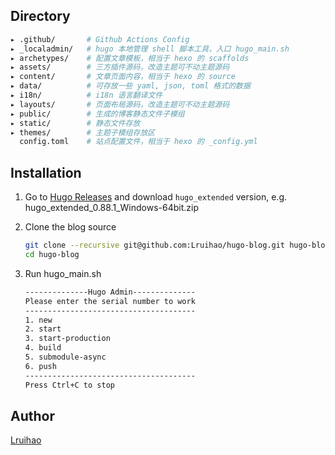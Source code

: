## Directory

```bash
▸ .github/       # Github Actions Config
▸ _localadmin/   # hugo 本地管理 shell 脚本工具，入口 hugo_main.sh
▸ archetypes/    # 配置文章模板，相当于 hexo 的 scaffolds
▸ assets/        # 三方插件源码，改造主题可不动主题源码
▸ content/       # 文章页面内容，相当于 hexo 的 source
▸ data/          # 可存放一些 yaml, json, toml 格式的数据
▸ i18n/          # i18n 语言翻译文件
▸ layouts/       # 页面布局源码，改造主题可不动主题源码
▸ public/        # 生成的博客静态文件子模组
▸ static/        # 静态文件存放
▸ themes/        # 主题子模组存放区
  config.toml    # 站点配置文件，相当于 hexo 的 _config.yml
```

## Installation

1. Go to [Hugo Releases](https://github.com/gohugoio/hugo/releases) and download `hugo_extended` version, e.g. hugo_extended_0.88.1_Windows-64bit.zip

2. Clone the blog source

    ```bash
    git clone --recursive git@github.com:Lruihao/hugo-blog.git hugo-blog
    cd hugo-blog
    ```

3. Run hugo_main.sh
   
    ```bash
    --------------Hugo Admin--------------
    Please enter the serial number to work
    --------------------------------------
    1. new
    2. start
    3. start-production
    4. build
    5. submodule-async
    6. push
    --------------------------------------
    Press Ctrl+C to stop
    ```

## Author

[Lruihao](https://lruihao.cn)